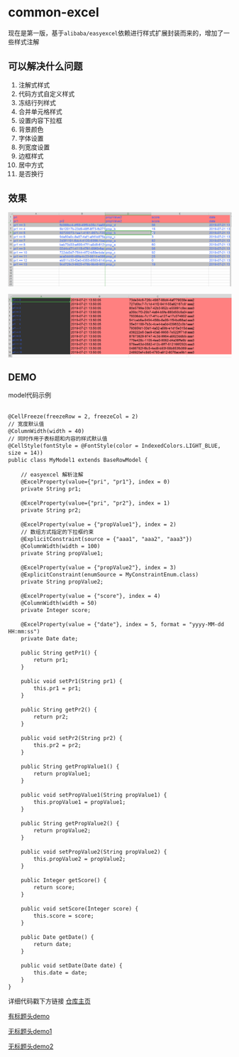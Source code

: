 # common-excel

现在是第一版，基于`alibaba/easyexcel`依赖进行样式扩展封装而来的，增加了一些样式注解


## 可以解决什么问题

1. 注解式样式
2. 代码方式自定义样式
3. 冻结行列样式
4. 合并单元格样式
5. 设置内容下拉框
6. 背景颜色
7. 字体设置
8. 列宽度设置
9. 边框样式
10. 居中方式
11. 是否换行

## 效果

![img - 1](./MB19073101-1.png) 

![img - 2](./MB19073101-2.png) 

## DEMO

model代码示例

```

@CellFreeze(freezeRow = 2, freezeCol = 2)
// 宽度默认值
@ColumnWidth(width = 40)
// 同时作用于表标题和内容的样式默认值
@CellStyle(fontStyle = @FontStyle(color = IndexedColors.LIGHT_BLUE, size = 14))
public class MyModel1 extends BaseRowModel {

    // easyexcel 解析注解
    @ExcelProperty(value={"pri", "pr1"}, index = 0)
    private String pr1;

    @ExcelProperty(value={"pri", "pr2"}, index = 1)
    private String pr2;

    @ExcelProperty(value = {"propValue1"}, index = 2)
    // 数组方式指定的下拉框约束
    @ExplicitConstraint(source = {"aaa1", "aaa2", "aaa3"})
    @ColumnWidth(width = 100)
    private String propValue1;

    @ExcelProperty(value = {"propValue2"}, index = 3)
    @ExplicitConstraint(enumSource = MyConstraintEnum.class)
    private String propValue2;

    @ExcelProperty(value = {"score"}, index = 4)
    @ColumnWidth(width = 50)
    private Integer score;

    @ExcelProperty(value = {"date"}, index = 5, format = "yyyy-MM-dd HH:mm:ss")
    private Date date;

    public String getPr1() {
        return pr1;
    }

    public void setPr1(String pr1) {
        this.pr1 = pr1;
    }

    public String getPr2() {
        return pr2;
    }

    public void setPr2(String pr2) {
        this.pr2 = pr2;
    }

    public String getPropValue1() {
        return propValue1;
    }

    public void setPropValue1(String propValue1) {
        this.propValue1 = propValue1;
    }

    public String getPropValue2() {
        return propValue2;
    }

    public void setPropValue2(String propValue2) {
        this.propValue2 = propValue2;
    }

    public Integer getScore() {
        return score;
    }

    public void setScore(Integer score) {
        this.score = score;
    }

    public Date getDate() {
        return date;
    }

    public void setDate(Date date) {
        this.date = date;
    }
}
```

详细代码戳下方链接
[仓库主页](https://github.com/Uetty/common-excel)

[有标题头demo](https://github.com/Uetty/common-excel/blob/master/src/main/java/com/uetty/common/excel/demo/withhead/TestWithHeadModel.java)

[无标题头demo1](https://github.com/Uetty/common-excel/blob/master/src/main/java/com/uetty/common/excel/demo/headless/TestHeadlessModel1.java)

[无标题头demo2](https://github.com/Uetty/common-excel/blob/master/src/main/java/com/uetty/common/excel/demo/headless/TestHeadlessModel2.java)
